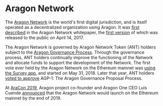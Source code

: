 # Aragon Network

The [Aragon Network](https://aragon.org/network) is the world's first digital jurisdiction, and is itself operated as a decentralized organization using Aragon. It was [first described](https://blog.aragon.org/introducing-the-aragon-network-20b998e2caba/) in the Aragon Network whitepaper, the [first version](https://github.com/aragon/whitepaper/tree/v1) of which was released to the public on April 14, 2017.

The Aragon Network is governed by Aragon Network Token (ANT) holders subject to the [Aragon Governance Process](governance/index.md). Through the governance process, ANT holders continually improve the functioning of the Network and allocate funds to support the development of the Network. The first vote ever held by the Aragon Network on the Ethereum mainnet was [using the Survey app](https://blog.aragon.org/aragon-launches-survey-app-on-mainnet-ed5eefeb66f5/), and started on May 31, 2018. Later that year, ANT holders [voted to approve](https://blog.aragon.org/final-results-from-the-agp-1-vote/) AGP-1: The Aragon Governance Proposal Process.

At [AraCon 2019](https://aracon.one), Aragon project co-founder and Aragon One CEO Luis Cuende [announced](https://youtu.be/oND8XJ-bvB8?t=389) that the Aragon Network would launch on the Ethereum mainnet by the end of 2019.
